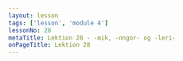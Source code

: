 ```yaml
---
layout: lesson
tags: ['lesson', 'module 4']
lessonNo: 28
metaTitle: Lektion 28 - -mik, -nngor- og -leri-
onPageTitle: Lektion 28
---
```

